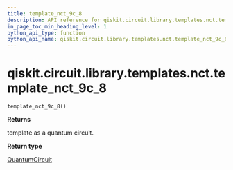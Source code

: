 ```yaml
---
title: template_nct_9c_8
description: API reference for qiskit.circuit.library.templates.nct.template_nct_9c_8
in_page_toc_min_heading_level: 1
python_api_type: function
python_api_name: qiskit.circuit.library.templates.nct.template_nct_9c_8
---
```


<span id="qiskit-circuit-library-templates-nct-template-nct-9c-8" />

# qiskit.circuit.library.templates.nct.template\_nct\_9c\_8

<span id="qiskit.circuit.library.templates.nct.template_nct_9c_8" />

`template_nct_9c_8()`

**Returns**

template as a quantum circuit.

**Return type**

[QuantumCircuit](qiskit.circuit.QuantumCircuit "qiskit.circuit.QuantumCircuit")

